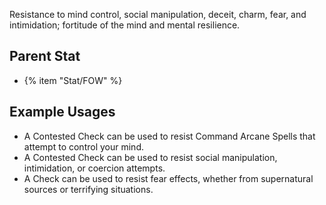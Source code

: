 Resistance to mind control, social manipulation, deceit, charm, fear, and intimidation; fortitude of the mind and mental resilience.

## Parent Stat

* {% item "Stat/FOW" %}

## Example Usages

* A Contested Check can be used to resist Command Arcane Spells that attempt to control your mind.
* A Contested Check can be used to resist social manipulation, intimidation, or coercion attempts.
* A Check can be used to resist fear effects, whether from supernatural sources or terrifying situations.
